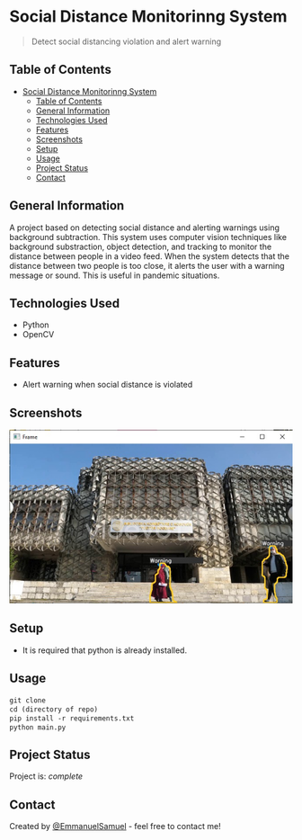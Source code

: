 # Social Distance Monitorinng System
> Detect social distancing violation and alert warning

## Table of Contents
- [Social Distance Monitorinng System](#social-distance-monitorinng-system)
  - [Table of Contents](#table-of-contents)
  - [General Information](#general-information)
  - [Technologies Used](#technologies-used)
  - [Features](#features)
  - [Screenshots](#screenshots)
  - [Setup](#setup)
  - [Usage](#usage)
  - [Project Status](#project-status)
  - [Contact](#contact)


## General Information
A project based on detecting social distance and alerting warnings using background
subtraction. This system uses computer vision techniques like background substraction,
object detection, and tracking to monitor the distance between people in a video feed.
When the system detects that the distance between two people is too close, it alerts the
user with a warning message or sound. This is useful in pandemic situations.

## Technologies Used
- Python
- OpenCV


## Features
- Alert warning when social distance is violated


## Screenshots
![Example screenshot](./soc.png)



## Setup
- It is required that python is already installed.


## Usage
```
git clone
cd (directory of repo)
pip install -r requirements.txt
python main.py
```

## Project Status
Project is: _complete_

## Contact
Created by [@EmmanuelSamuel](samuelmayowaemmanuel) - feel free to contact me!
